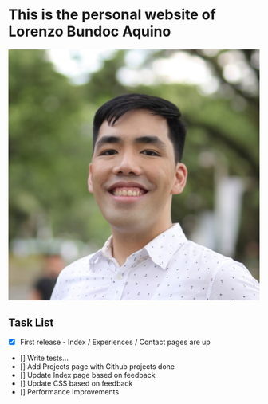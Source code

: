 # This is the personal website of Lorenzo Bundoc Aquino

![Lorenzo Aquino](/src/images/avatar.jpg)

## Task List
- [x] First release - Index / Experiences / Contact pages are up
- [] Write tests...
- [] Add Projects page with Github projects done
- [] Update Index page based on feedback
- [] Update CSS based on feedback
- [] Performance Improvements
